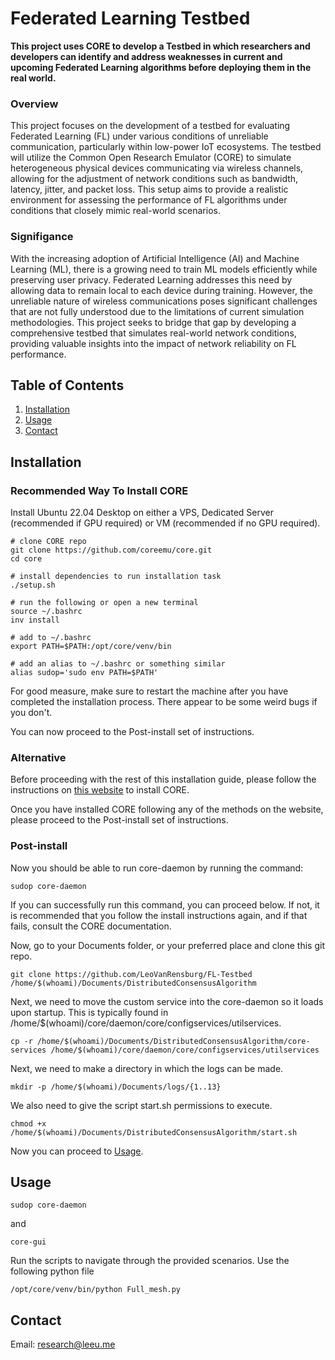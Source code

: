 # Federated Learning Testbed

**This project uses CORE to develop a Testbed in which researchers and developers can identify and address weaknesses in current and upcoming Federated Learning algorithms before deploying them in the real world.**

### Overview
This project focuses on the development of a testbed for evaluating Federated Learning (FL) under various conditions of unreliable communication, particularly within low-power IoT ecosystems. The testbed will utilize the Common Open Research Emulator (CORE) to simulate heterogeneous physical devices communicating via wireless channels, allowing for the adjustment of network conditions such as bandwidth, latency, jitter, and packet loss. This setup aims to provide a realistic environment for assessing the performance of FL algorithms under conditions that closely mimic real-world scenarios.

### Signifigance
With the increasing adoption of Artificial Intelligence (AI) and Machine Learning (ML), there is a growing need to train ML models efficiently while preserving user privacy. Federated Learning addresses this need by allowing data to remain local to each device during training. However, the unreliable nature of wireless communications poses significant challenges that are not fully understood due to the limitations of current simulation methodologies. This project seeks to bridge that gap by developing a comprehensive testbed that simulates real-world network conditions, providing valuable insights into the impact of network reliability on FL performance.

## Table of Contents

1. [Installation](#installation)
2. [Usage](#usage)
3. [Contact](#contact)

## Installation

### Recommended Way To Install CORE

Install Ubuntu 22.04 Desktop on either a VPS, Dedicated Server (recommended if GPU required) or VM (recommended if no GPU required).
```
# clone CORE repo
git clone https://github.com/coreemu/core.git
cd core

# install dependencies to run installation task
./setup.sh

# run the following or open a new terminal
source ~/.bashrc
inv install

# add to ~/.bashrc
export PATH=$PATH:/opt/core/venv/bin

# add an alias to ~/.bashrc or something similar
alias sudop='sudo env PATH=$PATH'
```

For good measure, make sure to restart the machine after you have completed the installation process. There appear to be some weird bugs if you don't.

You can now proceed to the Post-install set of instructions.

### Alternative

Before proceeding with the rest of this installation guide, please follow the instructions on [this website](https://coreemu.github.io/core/install.html) to install CORE.

Once you have installed CORE following any of the methods on the website, please proceed to the Post-install set of instructions.

### Post-install

Now you should be able to run core-daemon by running the command:
```
sudop core-daemon
```

If you can successfully run this command, you can proceed below. If not, it is recommended that you follow the install instructions again, and if that fails, consult the CORE documentation. 

Now, go to your Documents folder, or your preferred place and clone this git repo. 
```
git clone https://github.com/LeoVanRensburg/FL-Testbed /home/$(whoami)/Documents/DistributedConsensusAlgorithm
```
Next, we need to move the custom service into the core-daemon so it loads upon startup. This is typically found in /home/$(whoami)/core/daemon/core/configservices/utilservices.
```
cp -r /home/$(whoami)/Documents/DistributedConsensusAlgorithm/core-services /home/$(whoami)/core/daemon/core/configservices/utilservices
```

Next, we need to make a directory in which the logs can be made.
```
mkdir -p /home/$(whoami)/Documents/logs/{1..13}
```

We also need to give the script start.sh permissions to execute.
```
chmod +x /home/$(whoami)/Documents/DistributedConsensusAlgorithm/start.sh
```

Now you can proceed to [Usage](#usage).

## Usage
```
sudop core-daemon
```
and
```
core-gui
```

Run the scripts to navigate through the provided scenarios.
Use the following python file
```
/opt/core/venv/bin/python Full_mesh.py
```

## Contact
Email: research@leeu.me
